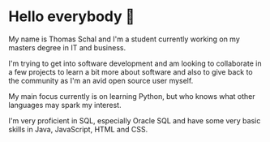 # Hello everybody 👋

My name is Thomas Schal and I'm a student currently working on my masters degree in IT and business. 

I'm trying to get into software development and am looking to collaborate in a few projects to learn a bit more about software and also to give back to the community as I'm an avid open source user myself.

My main focus currently is on learning Python, but who knows what other languages may spark my interest.

I'm very proficient in SQL, especially Oracle SQL and have some very basic skills in Java, JavaScript, HTML and CSS.

<!--
**thomasschal/thomasschal** is a ✨ _special_ ✨ repository because its `README.md` (this file) appears on your GitHub profile.

Here are some ideas to get you started:

- 🔭 I’m currently working on ...
- 🌱 I’m currently learning ...
- 👯 I’m looking to collaborate on ...
- 🤔 I’m looking for help with ...
- 💬 Ask me about ...
- 📫 How to reach me: ...
- 😄 Pronouns: ...
- ⚡ Fun fact: ...
-->
